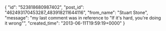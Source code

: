  {
   "id": "523818680987402",
   "post_id": "462493170453287_483918211644116",
   "from_name": "Stuart Stone",
   "message": "my last comment was in reference to \"If it's hard, you're doing it wrong\"",
   "created_time": "2013-06-11T19:59:19+0000"
 }
